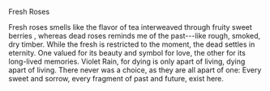 











Fresh Roses



Fresh roses smells like the flavor of tea interweaved through fruity sweet berries   , whereas dead roses reminds me of the past---like rough, smoked, dry timber. While the fresh is restricted to the moment, the dead settles in eternity.   One valued for its beauty and symbol for love, the other for its long-lived memories.             Violet Rain, for dying is only apart of living, dying apart of living.  There never was a choice,  as they are all apart of one: Every sweet and sorrow, every fragment of past and future, exist here. 

